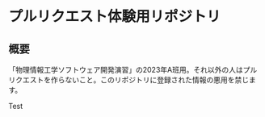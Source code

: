 # プルリクエスト体験用リポジトリ

## 概要

「物理情報工学ソフトウェア開発演習」の2023年A班用。それ以外の人はプルリクエストを作らないこと。このリポジトリに登録された情報の悪用を禁じます。

Test
